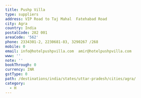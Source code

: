 ```yaml
---
title: Pushp Villa
type: suppliers
address: VIP Road to Taj Mahal  Fatehabad Road
city: Agra
country: India
postalCode: 282 001
areaCode: '562'
phone: 2334301-2, 2230681-83, 3290267 /268
mobile: 0
email: info@hotelpushpvilla.com  amir@hotelpushpvilla.com
www: ''
note: ''
bookThrough: 0
currency: INR
gstType: 0
path: /destinations/india/states/uttar-pradesh/cities/agra/
category:
  - H
---
```


